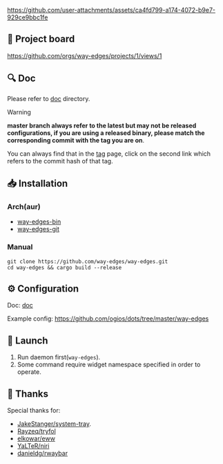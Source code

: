 <https://github.com/user-attachments/assets/ca4fd799-a174-4072-b9e7-929ce9bbc1fe>

## 🫧 Project board

<https://github.com/orgs/way-edges/projects/1/views/1>

## 🔍 Doc

Please refer to [doc](doc) directory.

> [!WARNING]
> **master branch always refer to the latest but may not be released configurations, if you are using a released binary, please match the corresponding commit with the tag you are on**.
> 
> You can always find that in the [tag](https://github.com/way-edges/way-edges/tags) page, click on the second link which refers to the commit hash of that tag.

## 📥 Installation

### Arch(aur)

- [way-edges-bin](https://aur.archlinux.org/packages/way-edges-bin)
- [way-edges-git](https://aur.archlinux.org/packages/way-edges-git)

### Manual

```shell
git clone https://github.com/way-edges/way-edges.git
cd way-edges && cargo build --release
```

## ⚙️ Configuration

Doc: [doc](doc/config)

Example config: <https://github.com/ogios/dots/tree/master/way-edges>

## 🚀 Launch

1. Run daemon first(`way-edges`).
2. Some command require widget namespace specified in order to operate.

## 💛 Thanks

Special thanks for:

- [JakeStanger/system-tray](https://github.com/JakeStanger/system-tray).
- [Rayzeq/tryfol](https://github.com/Rayzeq/tryfol)
- [elkowar/eww](https://github.com/elkowar/eww)
- [YaLTeR/niri](https://github.com/YaLTeR/niri)
- [danieldg/rwaybar](https://github.com/danieldg/rwaybar)
